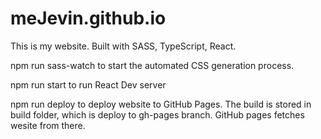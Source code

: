 # meJevin.github.io
This is my website. Built with SASS, TypeScript, React.

npm run sass-watch to start the automated CSS generation process.

npm run start to run React Dev server

npm run deploy to deploy website to GitHub Pages. The build is stored in build folder, which is deploy to gh-pages branch. GitHub pages fetches wesite from there.
